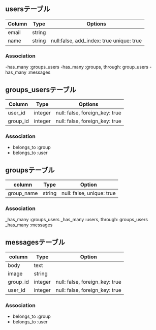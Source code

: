 ## usersテーブル

|Column|Type|Options|
|------|----|-------|
|email|string||null: false, add_index: true|
|name|string|null:false, add_index: true unique: true|

### Association
-has_many :groups_users
-has_many :groups, through: group_users
-has_many :messages 

## groups_usersテーブル

|Column|Type|Options|
|------|----|-------|
|user_id|integer|null: false, foreign_key: true|
|group_id|integer|null: false, foreign_key: true|

### Association
- belongs_to :group
- belongs_to :user

## groupsテーブル

|column|Type|Option|
|------|----|------|
|group_name|string|null: false, unique: true|

### Association
_has_many :groups_users
_has_many :users, through: groups_users
_has_many :messages



## messagesテーブル
|column|Type|Option|
|------|----|------|
|body|text|
|image|string|
|group_id|integer|null: false, foreign_key: true|
|user_id|integer|null: false, foreign_key: true|

### Association
- belongs_to :group
- belongs_to :user
